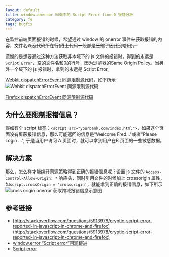 ```yaml
---
layout: default
title: window.onerror 回调中的 Script Error line 0 报错分析
category: fe
tags: bugfix
---
```

在监控前端页面报错的时候，希望通过 window 的 onerror 事件来获取报错的内容，文件名<del>以及代码所在行</dev>(线上代码一般都是压缩了因此没啥用)。

遗憾的是想要通过这种方法获取非本域下的 js 文件的报错时，得到的永远是`Script Error`，空的文件名和0的行号，因为浏览器的Same Origin Policy。当另外一个域下的 js 报错时，拿到的永远是 Script Error。

[Webkit dispatchErrorEvent 同源限制源代码](http://trac.webkit.org/browser/branches/chromium/648/Source/WebCore/dom/ScriptExecutionContext.cpp?rev=77122#L301)，如下所示
![Webkit dispatchErrorEvent 同源限制源代码](http://labs.hellofe.com/upload/image/blog/92/e5/bf/f8c503706d9e272f7acd4fa1a3.png)

[Firefox dispatchErrorEvent 同源限制源代码](http://mxr.mozilla.org/mozilla-beta/source/dom/base/nsJSEnvironment.cpp#316)

## 为什么要限制报错信息？

假如有个 script 标签：`<script src="yourbank.com/index.html">`，如果这个页面没有屏蔽报错信息，那么可能返回的信息是"Welcome Fred..."或者"Please Login ...", 于是当用户访问 A 页面时，就可以拿到用户在B 页面的一些敏感数据。


## 解决方案
那么，怎么样才能绕开同源策略得到正确的报错信息呢？设置 js 文件的 `Access-Control-Allow-Origin: *` 响应头，同时引用文件的时候加上 crossorigin 属性， 如`script.crossOrigin = 'crossorigin'`，就能拿到正确的报错信息，如下所示
![cross origin onerror 获取跨域报错信息示意图](http://labs.hellofe.com/upload/image/blog/52/a7/c9/2abe38605e26e633957c6a3356.png)


## 参考链接

+ [http://stackoverflow.com/questions/5913978/cryptic-script-error-reported-in-javascript-in-chrome-and-firefox](http://stackoverflow.com/questions/5913978/cryptic-script-error-reported-in-javascript-in-chrome-and-firefox)
+ [window.error “Script error”问题跟进](http://www.webryan.net/2012/12/something-about-window-onerror-script-error/)
+ [Script error](http://errors.totorojs.org/wiki/script-error)
